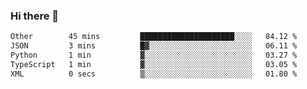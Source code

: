 ### Hi there 👋

<!--START_SECTION:waka-->

```txt
Other        45 mins         █████████████████████░░░░   84.12 %
JSON         3 mins          █▓░░░░░░░░░░░░░░░░░░░░░░░   06.11 %
Python       1 min           ▓░░░░░░░░░░░░░░░░░░░░░░░░   03.27 %
TypeScript   1 min           ▓░░░░░░░░░░░░░░░░░░░░░░░░   03.05 %
XML          0 secs          ▒░░░░░░░░░░░░░░░░░░░░░░░░   01.80 %
```

<!--END_SECTION:waka-->

<!--
**jerry-shao/jerry-shao** is a ✨ _special_ ✨ repository because its `README.md` (this file) appears on your GitHub profile.

Here are some ideas to get you started:

- 🔭 I’m currently working on ...
- 🌱 I’m currently learning ...
- 👯 I’m looking to collaborate on ...
- 🤔 I’m looking for help with ...
- 💬 Ask me about ...
- 📫 How to reach me: ...
- 😄 Pronouns: ...
- ⚡ Fun fact: ...
-->
